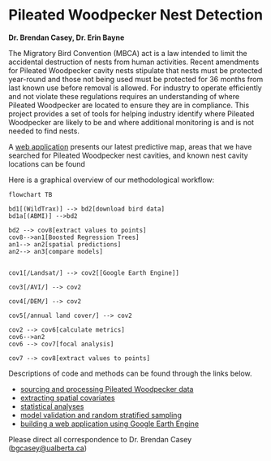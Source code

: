 
# Pileated Woodpecker Nest Detection
**Dr. Brendan Casey, Dr. Erin Bayne**

The Migratory Bird Convention (MBCA) act is a law intended to limit the accidental destruction of nests from human activities. Recent amendments for Pileated Woodpecker cavity nests stipulate that nests must be protected year-round and those not being used must be protected for 36 months from last known use before removal is allowed. For industry to operate efficiently and not violate these regulations requires an understanding of where Pileated Woodpecker are located to ensure they are in compliance. This project provides a set of tools for helping industry identify where Pileated Woodpecker are likely to be and where additional monitoring is and is not needed to find nests.

A [web application](https://ee-bgcasey-piwomodels.projects.earthengine.app/view/pileatedwoodpecker) presents our latest predictive map, areas that we have searched for Pileated Woodpecker nest cavities, and known nest cavity locations can be found 


Here is a graphical overview of our methodological workflow:

```mermaid
flowchart TB

bd1[(WildTrax)] --> bd2[download bird data]
bd1a[(ABMI)] -->bd2

bd2 --> cov8[extract values to points]
cov8-->an1[Boosted Regression Trees]
an1--> an2[spatial predictions]
an2--> an3[compare models]


cov1[/Landsat/] --> cov2[[Google Earth Engine]]

cov3[/AVI/] --> cov2

cov4[/DEM/] --> cov2

cov5[/annual land cover/] --> cov2

cov2 --> cov6[calculate metrics]
cov6-->an2
cov6 --> cov7[focal analysis]

cov7 --> cov8[extract values to points]

```


Descriptions of code and methods can be found through the links below. 

- [sourcing and processing Pileated Woodpecker data](documentation/piwo_data.md)
- [extracting spatial covariates](documentation/spatial_covariates)
- [statistical analyses](documentation/statistical_analyses)
- [model validation and random stratified sampling](documentation/random_stratified_sampling)
- [building a web application using Google Earth Engine](documentation/gee_web_application)


Please direct all correspondence to Dr. Brendan Casey (bgcasey@ualberta.ca)

